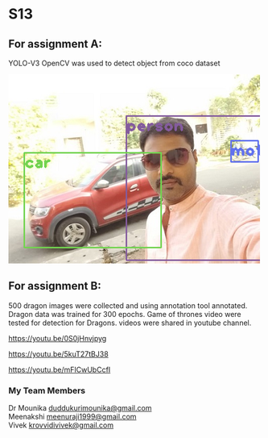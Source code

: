 # S13

## For assignment A:   
YOLO-V3 OpenCV was used to detect object from coco dataset

![Image](https://github.com/DrVenkataRajeshKumar/S13/blob/master/Yolo.Ann.png)


## For assignment B:   
500 dragon images were collected and using annotation tool annotated.  Dragon data was trained for 300 epochs.  Game of thrones video were tested for detection for Dragons. videos were shared in youtube channel. 

https://youtu.be/0S0jHnvjpyg

https://youtu.be/5kuT27tBJ38

https://youtu.be/mFICwUbCcfI


### My Team Members

Dr Mounika  duddukurimounika@gmail.com  
Meenakshi  meenuraji1999@gmail.com   
Vivek   krovvidivivek@gmail.com

